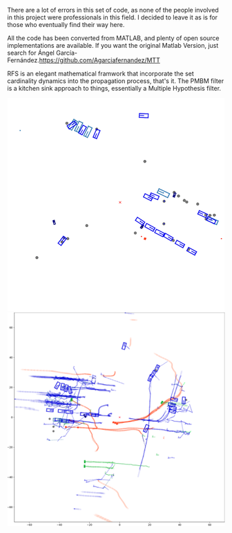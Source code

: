 There are a lot of errors in this set of code, as none of the people involved in this project were professionals in this field. I decided to leave it as is for those who eventually find their way here.

All the code has been converted from MATLAB, and plenty of open source implementations are available. If you want the original Matlab Version, just search for Ángel García-Fernández.https://github.com/Agarciafernandez/MTT

RFS is an elegant mathematical framwork that incorporate the set cardinality dynamics into the propagation process, that's it. The PMBM filter is a kitchen sink approach to things, essentially a Multiple Hypothesis filter. 


![result2](https://github.com/BaiLiping/Multi-Object-Tracking/blob/cd86b4ec3879b8596497308efc759dfebe2571eb/alternating_classification.gif)
![result](https://github.com/BaiLiping/Multi-Object-Tracking/blob/dd39e86efe79505188fe028c10b6deff9543d2ce/Untitled.png)


